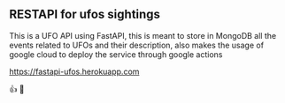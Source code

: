 ## RESTAPI for ufos sightings

This is a UFO API using FastAPI, this is meant to store in MongoDB all the events related to UFOs and their description, also makes the usage of google cloud to deploy the service through google actions

https://fastapi-ufos.herokuapp.com

👍 🚀